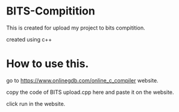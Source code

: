 # BITS-Compitition
This is created for upload my project to bits compitition.

created using c++

# How to use this.
go to https://www.onlinegdb.com/online_c_compiler website.

copy the code of BITS upload.cpp here and paste it on the website.

click run in the website.
